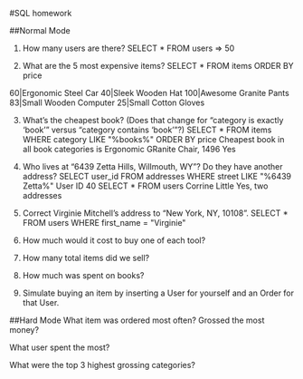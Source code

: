 #SQL homework

##Normal Mode
1. How many users are there?
    SELECT * FROM users => 50

2. What are the 5 most expensive items?
  SELECT * FROM items ORDER BY price

  60|Ergonomic Steel Car
  40|Sleek Wooden Hat
  100|Awesome Granite Pants
  83|Small Wooden Computer
  25|Small Cotton Gloves

3. What’s the cheapest book? (Does that change for “category is exactly ‘book’” versus “category contains ‘book’”?)
  SELECT * FROM items WHERE category LIKE "%books%" ORDER BY price
Cheapest book in all book categories is Ergonomic  GRanite Chair, 1496
Yes

4. Who lives at “6439 Zetta Hills, Willmouth, WY”? Do they have another address?
SELECT user_id FROM addresses WHERE street LIKE "%6439 Zetta%"
User ID 40
SELECT * FROM users
Corrine Little
Yes, two addresses



5. Correct Virginie Mitchell’s address to “New York, NY, 10108”.
SELECT * FROM users WHERE first_name = "Virginie"




6. How much would it cost to buy one of each tool?


7. How many total items did we sell?


8. How much was spent on books?


9. Simulate buying an item by inserting a User for yourself and an Order for that User.

##Hard Mode
What item was ordered most often? Grossed the most money?


What user spent the most?


What were the top 3 highest grossing categories?

